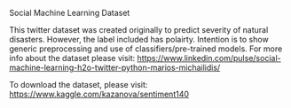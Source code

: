 Social Machine Learning Dataset

This twitter dataset was created originally to predict severity of natural disasters. 
However, the label included has polairty.
Intention is to show generic preprocessing and use of classifiers/pre-trained models. 
For more info about the dataset please visit: 
https://www.linkedin.com/pulse/social-machine-learning-h2o-twitter-python-marios-michailidis/

To download the dataset, please visit:
https://www.kaggle.com/kazanova/sentiment140

